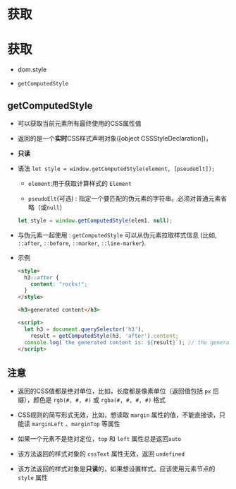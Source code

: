 # 获取

# 获取

  - dom.style

  - `getComputedStyle`

## getComputedStyle

  - 可以获取当前元素所有最终使用的CSS属性值

  - 返回的是一个**实时**CSS样式声明对象(\[object CSSStyleDeclaration])，

  - **只读**

  - 语法 `let style = window.getComputedStyle(element, [pseudoElt]);`

      - `element`:用于获取计算样式的 `Element`

      - `pseudoElt`(可选) : 指定一个要匹配的伪元素的字符串。必须对普通元素省略（或`null`）

    ```js
    let style = window.getComputedStyle(elem1, null);
    ```

  - 与伪元素一起使用 : `getComputedStyle` 可以从伪元素拉取样式信息 (比如, `::after`, `::before`, `::marker`, `::line-marker`).

  - 示例

    ```html
    <style>
      h3::after {
        content: "rocks!";
      }
    </style>

    <h3>generated content</h3>

    <script>
      let h3 = document.querySelector('h3'),
        result = getComputedStyle(h3, 'after').content;
      console.log(`the generated content is: ${result}`); // the generated content is: "rocks!"
    </script>
    ```

## 注意

  - 返回的CSS值都是绝对单位，比如，长度都是像素单位（返回值包括 `px` 后缀），颜色是 `rgb(#, #, #)` 或 `rgba(#, #, #, #)` 格式

  - CSS规则的简写形式无效，比如，想读取 `margin` 属性的值，不能直接读，只能读 `marginLeft` 、`marginTop` 等属性

  - 如果一个元素不是绝对定位，`top` 和 `left` 属性总是返回`auto`

  - 该方法返回的样式对象的 `cssText` 属性无效，返回 `undefined`

  - 该方法返回的样式对象是**只读**的，如果想设置样式，应该使用元素节点的 `style` 属性

